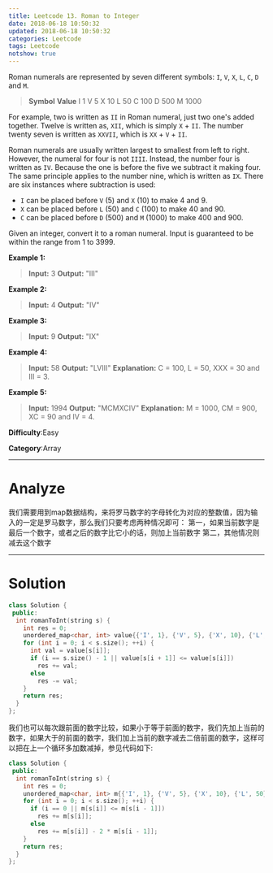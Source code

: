 ```yaml
---
title: Leetcode 13. Roman to Integer
date: 2018-06-18 10:50:32
updated: 2018-06-18 10:50:32
categories: Leetcode
tags: Leetcode
notshow: true
---
```


﻿Roman numerals are represented by seven different symbols: `I`,  `V`,  `X`,  `L`,  `C`,  `D`  and  `M`.

>**Symbol**       **Value**
I             1
V             5
X             10
L             50
C             100
D             500
M             1000

For example, two is written as  `II` in Roman numeral, just two one's added together. Twelve is written as,  `XII`, which is simply  `X`  +  `II`. The number twenty seven is written as  `XXVII`, which is  `XX`  +  `V`  +  `II`.

Roman numerals are usually written largest to smallest from left to right. However, the numeral for four is not  `IIII`. Instead, the number four is written as  `IV`. Because the one is before the five we subtract it making four. The same principle applies to the number nine, which is written as  `IX`. There are six instances where subtraction is used:

- `I`  can be placed before  `V`  (5) and  `X`  (10) to make 4 and 9.
- `X`  can be placed before  `L`  (50) and  `C`  (100) to make 40 and 90.
- `C`  can be placed before  `D`  (500) and  `M`  (1000) to make 400 and 900.

Given an integer, convert it to a roman numeral. Input is guaranteed to be within the range from 1 to 3999.

**Example 1:**

>**Input:** 3
**Output:** "III"

**Example 2:**

>**Input:** 4
**Output:** "IV"

**Example 3:**

>**Input:** 9
**Output:** "IX"

**Example 4:**

>**Input:** 58
**Output:** "LVIII"
**Explanation:** C = 100, L = 50, XXX = 30 and III = 3.

**Example 5:**

>**Input:** 1994
**Output:** "MCMXCIV"
**Explanation:** M = 1000, CM = 900, XC = 90 and IV = 4.

**Difficulty**:Easy

**Category**:Array
<!--more-->
*****

# Analyze
  
我们需要用到map数据结构，来将罗马数字的字母转化为对应的整数值，因为输入的一定是罗马数字，那么我们只要考虑两种情况即可：
第一，如果当前数字是最后一个数字，或者之后的数字比它小的话，则加上当前数字
第二，其他情况则减去这个数字

*****

# Solution

```cpp
class Solution {
 public:
  int romanToInt(string s) {
    int res = 0;
    unordered_map<char, int> value{{'I', 1}, {'V', 5}, {'X', 10}, {'L', 50}, {'C', 100}, {'D', 500}, {'M', 1000}};
    for (int i = 0; i < s.size(); ++i) {
      int val = value[s[i]];
      if (i == s.size() - 1 || value[s[i + 1]] <= value[s[i]])
        res += val;
      else
        res -= val;
    }
    return res;
  }
};
```

我们也可以每次跟前面的数字比较，如果小于等于前面的数字，我们先加上当前的数字，如果大于的前面的数字，我们加上当前的数字减去二倍前面的数字，这样可以把在上一个循环多加数减掉，参见代码如下:

```cpp
class Solution {
 public:
  int romanToInt(string s) {
    int res = 0;
    unordered_map<char, int> m{{'I', 1}, {'V', 5}, {'X', 10}, {'L', 50}, {'C', 100}, {'D', 500}, {'M', 1000}};
    for (int i = 0; i < s.size(); ++i) {
      if (i == 0 || m[s[i]] <= m[s[i - 1]])
        res += m[s[i]];
      else
        res += m[s[i]] - 2 * m[s[i - 1]];
    }
    return res;
  }
};
```
